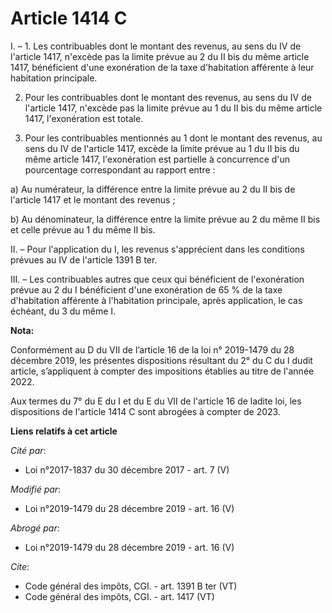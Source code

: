 # Article 1414 C

I. – 1. Les contribuables dont le montant des revenus, au sens du IV de l'article 1417, n'excède pas la limite prévue au 2 du
II bis du même article 1417, bénéficient d'une exonération de la taxe d'habitation afférente à leur habitation principale. 

2. Pour les contribuables dont le montant des revenus, au sens du IV de l'article 1417, n'excède pas la limite prévue au 1 du
II bis du même article 1417, l'exonération est totale. 

3. Pour les contribuables mentionnés au 1 dont le montant des revenus, au sens du IV de l'article 1417, excède la limite
prévue au 1 du II bis du même article 1417, l'exonération est partielle à concurrence d'un pourcentage correspondant au
rapport entre : 

a) Au numérateur, la différence entre la limite prévue au 2 du II bis de l'article 1417 et le montant des revenus ; 

b) Au dénominateur, la différence entre la limite prévue au 2 du même II bis et celle prévue au 1 du même II bis. 

II. – Pour l'application du I, les revenus s'apprécient dans les conditions prévues au IV de l'article 1391 B ter. 

III. – Les contribuables autres que ceux qui bénéficient de l'exonération prévue au 2 du I bénéficient d'une exonération de
65 % de la taxe d'habitation afférente à l'habitation principale, après application, le cas échéant, du 3 du même I.

**Nota:**

Conformément au D du VII de l’article 16 de la loi n° 2019-1479 du 28 décembre 2019, les présentes dispositions résultant du
2° du C du I dudit article, s’appliquent à compter des impositions établies au titre de l'année 2022.

Aux termes du 7° du E du I et du E du VII de l'article 16 de ladite loi, les dispositions de l'article 1414 C sont abrogées à
compter de 2023.

**Liens relatifs à cet article**

_Cité par_:

  - Loi n°2017-1837 du 30 décembre 2017 - art. 7 (V)

_Modifié par_:

  - Loi n°2019-1479 du 28 décembre 2019 - art. 16 (V)

_Abrogé par_:

  - Loi n°2019-1479 du 28 décembre 2019 - art. 16 (V)

_Cite_:

  - Code général des impôts, CGI. - art. 1391 B ter (VT)
  - Code général des impôts, CGI. - art. 1417 (VT)
